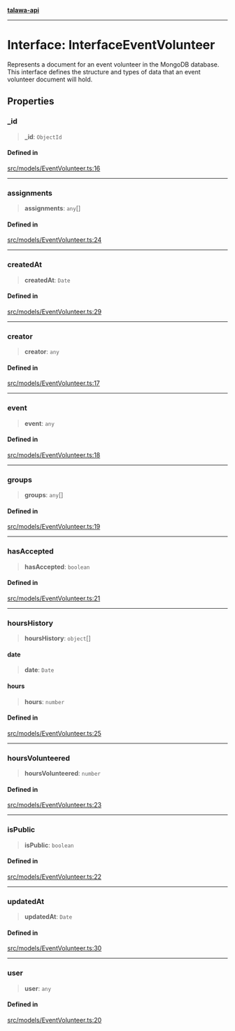 [**talawa-api**](../../../README.md)

***

# Interface: InterfaceEventVolunteer

Represents a document for an event volunteer in the MongoDB database.
This interface defines the structure and types of data that an event volunteer document will hold.

## Properties

### \_id

> **\_id**: `ObjectId`

#### Defined in

[src/models/EventVolunteer.ts:16](https://github.com/Suyash878/talawa-api/blob/f376d03c37e9acd046e7cc983947432c95f74442/src/models/EventVolunteer.ts#L16)

***

### assignments

> **assignments**: `any`[]

#### Defined in

[src/models/EventVolunteer.ts:24](https://github.com/Suyash878/talawa-api/blob/f376d03c37e9acd046e7cc983947432c95f74442/src/models/EventVolunteer.ts#L24)

***

### createdAt

> **createdAt**: `Date`

#### Defined in

[src/models/EventVolunteer.ts:29](https://github.com/Suyash878/talawa-api/blob/f376d03c37e9acd046e7cc983947432c95f74442/src/models/EventVolunteer.ts#L29)

***

### creator

> **creator**: `any`

#### Defined in

[src/models/EventVolunteer.ts:17](https://github.com/Suyash878/talawa-api/blob/f376d03c37e9acd046e7cc983947432c95f74442/src/models/EventVolunteer.ts#L17)

***

### event

> **event**: `any`

#### Defined in

[src/models/EventVolunteer.ts:18](https://github.com/Suyash878/talawa-api/blob/f376d03c37e9acd046e7cc983947432c95f74442/src/models/EventVolunteer.ts#L18)

***

### groups

> **groups**: `any`[]

#### Defined in

[src/models/EventVolunteer.ts:19](https://github.com/Suyash878/talawa-api/blob/f376d03c37e9acd046e7cc983947432c95f74442/src/models/EventVolunteer.ts#L19)

***

### hasAccepted

> **hasAccepted**: `boolean`

#### Defined in

[src/models/EventVolunteer.ts:21](https://github.com/Suyash878/talawa-api/blob/f376d03c37e9acd046e7cc983947432c95f74442/src/models/EventVolunteer.ts#L21)

***

### hoursHistory

> **hoursHistory**: `object`[]

#### date

> **date**: `Date`

#### hours

> **hours**: `number`

#### Defined in

[src/models/EventVolunteer.ts:25](https://github.com/Suyash878/talawa-api/blob/f376d03c37e9acd046e7cc983947432c95f74442/src/models/EventVolunteer.ts#L25)

***

### hoursVolunteered

> **hoursVolunteered**: `number`

#### Defined in

[src/models/EventVolunteer.ts:23](https://github.com/Suyash878/talawa-api/blob/f376d03c37e9acd046e7cc983947432c95f74442/src/models/EventVolunteer.ts#L23)

***

### isPublic

> **isPublic**: `boolean`

#### Defined in

[src/models/EventVolunteer.ts:22](https://github.com/Suyash878/talawa-api/blob/f376d03c37e9acd046e7cc983947432c95f74442/src/models/EventVolunteer.ts#L22)

***

### updatedAt

> **updatedAt**: `Date`

#### Defined in

[src/models/EventVolunteer.ts:30](https://github.com/Suyash878/talawa-api/blob/f376d03c37e9acd046e7cc983947432c95f74442/src/models/EventVolunteer.ts#L30)

***

### user

> **user**: `any`

#### Defined in

[src/models/EventVolunteer.ts:20](https://github.com/Suyash878/talawa-api/blob/f376d03c37e9acd046e7cc983947432c95f74442/src/models/EventVolunteer.ts#L20)
